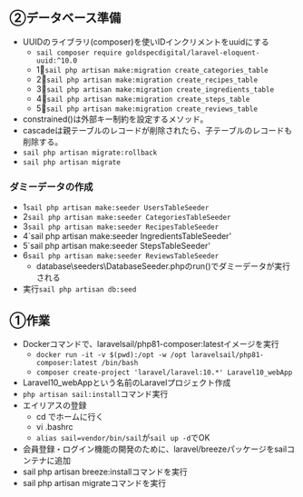 ## ②データベース準備
- UUIDのライブラリ(composer)を使いIDインクリメントをuuidにする
    - `sail composer require goldspecdigital/laravel-eloquent-uuid:^10.0`
    - 1⃣`sail php artisan make:migration create_categories_table `
    - 2⃣`sail php artisan make:migration create_recipes_table`
    - 3⃣`sail php artisan make:migration create_ingredients_table`
    - 4⃣`sail php artisan make:migration create_steps_table`
    - 5⃣`sail php artisan make:migration create_reviews_table`
- constrained()は外部キー制約を設定するメソッド。
- cascadeは親テーブルのレコードが削除されたら、子テーブルのレコードも削除する。
- `sail php artisan migrate:rollback`
- `sail php artisan migrate`

### ダミーデータの作成
- 1`sail php artisan make:seeder UsersTableSeeder`
- 2`sail php artisan make:seeder CategoriesTableSeeder`
- 3`sail php artisan make:seeder RecipesTableSeeder`
- 4`sail php artisan make:seeder IngredientsTableSeeder'
- 5`sail php artisan make:seeder StepsTableSeeder'
- 6`sail php artisan make:seeder ReviewsTableSeeder`
    - database\seeders\DatabaseSeeder.phpのrun()でダミーデータが実行される
- 実行`sail php artisan db:seed` 


## ①作業
- Dockerコマンドで、laravelsail/php81-composer:latestイメージを実行
  - `docker run -it -v $(pwd):/opt -w /opt laravelsail/php81-composer:latest /bin/bash`
  - `composer create-project 'laravel/laravel:10.*' Laravel10_webApp`
- Laravel10_webAppという名前のLaravelプロジェクト作成
- `php artisan sail:install`コマンド実行
- エイリアスの登録
    - cd でホームに行く
    - vi .bashrc
    - `alias sail=vendor/bin/sail`が`sail up -d`でOK
- 会員登録・ログイン機能の開発のために、laravel/breezeパッケージをsailコンテナに追加
- sail php artisan breeze:installコマンドを実行
- sail php artisan migrateコマンドを実行
